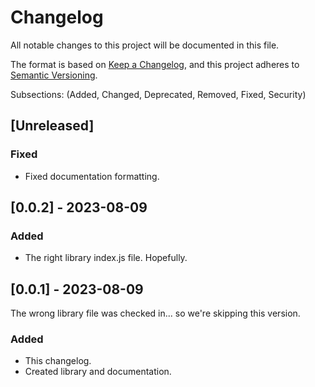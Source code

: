 # Changelog

All notable changes to this project will be documented in this file.

The format is based on [Keep a Changelog](https://keepachangelog.com/en/1.0.0/),
and this project adheres to [Semantic Versioning](https://semver.org/spec/v2.0.0.html).

Subsections: (Added, Changed, Deprecated, Removed, Fixed, Security)

## [Unreleased]

### Fixed

- Fixed documentation formatting.

## [0.0.2] - 2023-08-09

### Added

- The right library index.js file. Hopefully.

## [0.0.1] - 2023-08-09

The wrong library file was checked in... so we're skipping this version.

### Added

- This changelog.
- Created library and documentation.
